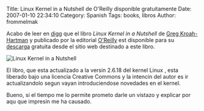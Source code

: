Title: Linux Kernel in a Nutshell de O'Reilly disponible gratuitamente
Date: 2007-01-10 22:34:10
Category: Spanish
Tags: books, libros
Author: frommelmak

Acabo de leer en [digg](http://digg.com/linux_unix/The_book_Linux_Kernel_in_a_Nutshell_available_for_free_download) que el libro *Linux Kernel in a Nutshell* de [Greg Kroah-Hartman](http://www.kroah.com/log/) y publicado por la editorial [O'Reilly](http://www.oreilly.com/) est disponible para su [descarga](http://www.kernel.org/pub/linux/kernel/people/gregkh/lkn/lkn_pdf.tar.bz2) gratuita desde el sitio web destinado a este libro.

![Linux Kernel in a Nutshell](|filename|/images/old_blog/linux_kernel_in_a_nutshell_small.jpg)

El libro, que esta actualizado a la versin 2.6.18 del kernel Linux , esta liberado bajo una licencia Creative Commons y la intencin del autor es ir actualizandolo segun vayan introduciendose novedades en el kernel.

Bueno, si el tiempo me lo permite prometo darle un vistazo y explicar por aqu que impresin me ha causado.

